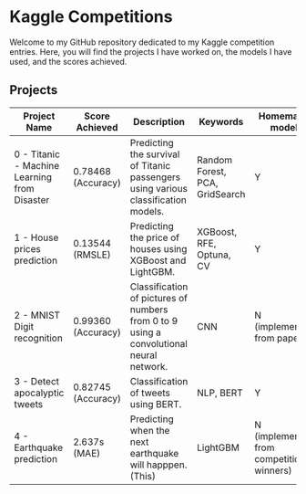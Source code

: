 # Kaggle Competitions

Welcome to my GitHub repository dedicated to my Kaggle competition entries. Here, you will find the projects I have worked on, the models I have used, and the scores achieved.

## Projects

| Project Name                 | Score Achieved   | Description                                                                 | Keywords | Homemade model |
|------------------------------|------------------|-----------------------------------------------------------------------------|---------------|-----------|
| 0 - Titanic - Machine Learning from Disaster | 0.78468 (Accuracy) | Predicting the survival of Titanic passengers using various classification models. | Random Forest, PCA, GridSearch | Y |
| 1 - House prices prediction | 0.13544 (RMSLE) | Predicting the price of houses using XGBoost and LightGBM. | XGBoost, RFE, Optuna, CV | Y |
| 2 - MNIST Digit recognition | 0.99360 (Accuracy) | Classification of pictures of numbers from 0 to 9 using a convolutional neural network. | CNN | N (implemented from paper) |
| 3 - Detect apocalyptic tweets | 0.82745 (Accuracy) | Classification of tweets using BERT. | NLP, BERT | Y |
| 4 - Earthquake prediction | 2.637s (MAE) | Predicting when the next earthquake will happpen. (This) | LightGBM | N (implemented from competition winners) |
